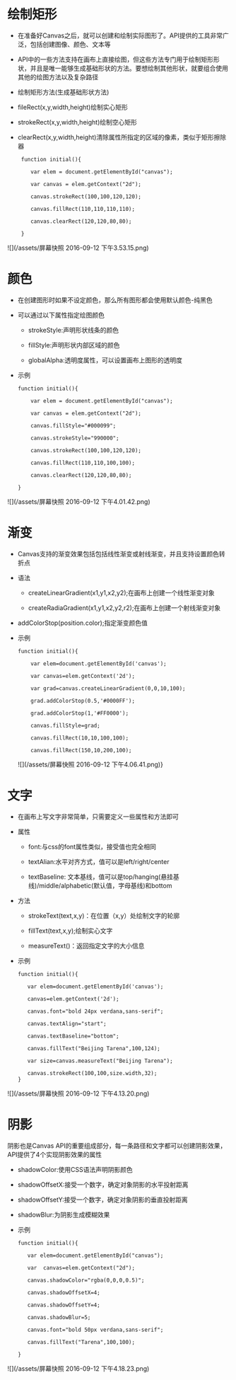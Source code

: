 # 绘制矩形

- 在准备好Canvas之后，就可以创建和绘制实际图形了。API提供的工具非常广泛，包括创建图像、颜色、文本等

- API中的一些方法支持在画布上直接绘图，但这些方法专门用于绘制矩形形状，并且是唯一能够生成基础形状的方法。要想绘制其他形状，就要组合使用其他的绘图方法以及复杂路径

- 绘制矩形方法(生成基础形状方法)

 - fileRect(x,y,width,height)绘制实心矩形

 - strokeRect(x,y,width,height)绘制空心矩形

 - clearRect(x,y,width,height)清除属性所指定的区域的像素，类似于矩形擦除器

        function initial(){

           var elem = document.getElementById("canvas"); 

           var canvas = elem.getContext("2d");

           canvas.strokeRect(100,100,120,120);

           canvas.fillRect(110,110,110,110);

           canvas.clearRect(120,120,80,80);

        }

 ![](/assets/屏幕快照 2016-09-12 下午3.53.15.png)


# 颜色

- 在创建图形时如果不设定颜色，那么所有图形都会使用默认颜色-纯黑色

- 可以通过以下属性指定绘图颜色

   - strokeStyle:声明形状线条的颜色

   - fillStyle:声明形状内部区域的颜色

   - globalAlpha:透明度属性，可以设置画布上图形的透明度

- 示例

      function initial(){

          var elem = document.getElementById("canvas");

          var canvas = elem.getContext("2d");

          canvas.fillStyle="#000099";

          canvas.strokeStyle="990000";

          canvas.strokeRect(100,100,120,120); 

          canvas.fillRect(110,110,100,100);    

          canvas.clearRect(120,120,80,80);     

      }

![](/assets/屏幕快照 2016-09-12 下午4.01.42.png)


# 渐变

- Canvas支持的渐变效果包括包括线性渐变或射线渐变，并且支持设置颜色转折点

- 语法

  - createLinearGradient(x1,y1,x2,y2);在画布上创建一个线性渐变对象

  - createRadiaGradient(x1,y1,x2,y2,r2);在画布上创建一个射线渐变对象

 - addColorStop(position.color);指定渐变颜色值

- 示例

      function initial(){ 

          var elem=document.getElementById('canvas');

          var canvas=elem.getContext('2d');

          var grad=canvas.createLinearGradient(0,0,10,100);

          grad.addColorStop(0.5,'#0000FF');

          grad.addColorStop(1,'#FF0000');

          canvas.fillStyle=grad;

          canvas.fillRect(10,10,100,100);

          canvas.fillRect(150,10,200,100);


   ![](/assets/屏幕快照 2016-09-12 下午4.06.41.png)}


# 文字

- 在画布上写文字非常简单，只需要定义一些属性和方法即可

- 属性

  - font:与css的font属性类似，接受值也完全相同

  - textAlian:水平对齐方式，值可以是left/right/center

  - textBaseline: 文本基线，值可以是top/hanging(悬挂基线)/middle/alphabetic(默认值，字母基线)和bottom

- 方法

  - strokeText(text,x,y)：在位置（x,y）处绘制文字的轮廓

  - fillText(text,x,y);绘制实心文字

  - measureText()：返回指定文字的大小信息


- 示例

      function initial(){

         var elem=document.getElementById('canvas');

         canvas=elem.getContext('2d');

         canvas.font="bold 24px verdana,sans-serif";

         canvas.textAlign="start";

         canvas.textBaseline="bottom";

         canvas.fillText("Beijing Tarena",100,124);

         var size=canvas.measureText("Beijing Tarena");

         canvas.strokeRect(100,100,size.width,32);
      }  


![](/assets/屏幕快照 2016-09-12 下午4.13.20.png)

# 阴影

阴影也是Canvas API的重要组成部分，每一条路径和文字都可以创建阴影效果，API提供了4个实现阴影效果的属性

- shadowColor:使用CSS语法声明阴影颜色

- shadowOffsetX:接受一个数字，确定对象阴影的水平投射距离

- shadowOffsetY:接受一个数字，确定对象阴影的垂直投射距离

- shadowBlur:为阴影生成模糊效果

- 示例

      function initial(){

         var elem=document.getElementById("canvas");

         var  canvas=elem.getContext("2d");

         canvas.shadowColor="rgba(0,0,0,0.5)";

         canvas.shadowOffsetX=4;

         canvas.shadowOffsetY=4;

         canvas.shadowBlur=5;

         canvas.font="bold 50px verdana,sans-serif";

         canvas.fillText("Tarena",100,100);

      }

![](/assets/屏幕快照 2016-09-12 下午4.18.23.png)
